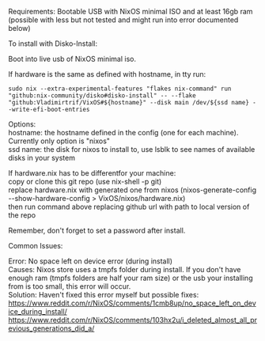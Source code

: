 Requirements: Bootable USB with NixOS minimal ISO and at least 16gb ram (possible with less but not tested and might run into error documented below)  

To install with Disko-Install: 

Boot into live usb of NixOS minimal iso. 

If hardware is the same as defined with hostname, in tty run:
```
sudo nix --extra-experimental-features "flakes nix-command" run "github:nix-community/disko#disko-install" -- --flake "github:Vladimirtrif/VixOS#${hostname}" --disk main /dev/${ssd name} --write-efi-boot-entries
```
Options:  
hostname: the hostname defined in the config (one for each machine). Currently only option is "nixos"  
ssd name: the disk for nixos to install to, use lsblk to see names of available disks in your system


If hardware.nix has to be differentfor your machine:   
copy or clone this git repo (use nix-shell -p git)    
replace hardware.nix with generated one from nixos (nixos-generate-config --show-hardware-config > VixOS/nixos/hardware.nix)  
then run command above replacing github url with path to local version of the repo  

Remember, don't forget to set a password after install.

Common Issues:  
  
Error: No space left on device error (during install)  
Causes: Nixos store uses a tmpfs folder during install. If you don't have enough ram (tmpfs folders are half your ram size) or the usb your installing from is too small, this error will occur.   
Solution: Haven't fixed this error myself but possible fixes: https://www.reddit.com/r/NixOS/comments/1cmb8up/no_space_left_on_device_during_install/ https://www.reddit.com/r/NixOS/comments/103hx2u/i_deleted_almost_all_previous_generations_did_a/  
